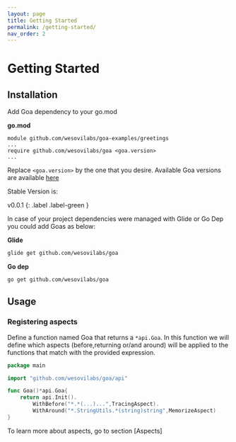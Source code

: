 ```yaml
---
layout: page
title: Getting Started
permalink: /getting-started/
nav_order: 2
---
```


# Getting Started

## Installation

Add Goa dependency to your go.mod

**go.mod**
```text
module github.com/wesovilabs/goa-examples/greetings
...
require github.com/wesovilabs/goa <goa.version>
...
```

Replace `<goa.version>` by the one that you desire. Available Goa versions are available [here](https://github.com/wesovilabs/goa/releases)

Stable Version is:

v0.0.1 
{: .label .label-green } 


In case of your project dependencies were managed with Glide or Go Dep you could add Goas as below: 

**Glide**
```bash
glide get github.com/wesovilabs/goa
```

**Go dep**
```bash
go get github.com/wesovilabs/goa
```

## Usage

### Registering aspects

Define a function named Goa that returns a `*api.Goa`. In this function
we will define which aspects (before,returning or/and around) will be applied
to the functions that match with the provided expression.

```go
package main

import "github.com/wesovilabs/goa/api"

func Goa()*api.Goa{
	return api.Init().
		WithBefore("*.*(...)...",TracingAspect).
		WithAround("*.StringUtils.*(string)string",MemorizeAspect)
}
```

To learn more about aspects, go to section [Aspects]
